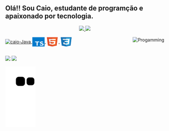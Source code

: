 ## Olá!! Sou Caio, estudante de programção e apaixonado por tecnologia.

  <div align="center">
  <a href="https://github.com/CaGuimas">
  <img height="180em" src="https://github-readme-stats.vercel.app/api?username=CaGuimas&show_icons=true&theme=tokyonight&include_all_commits=true&count_private=true"/>
  <img height="180em" src="https://github-readme-stats.vercel.app/api/top-langs/?username=CaGuimas&layout=compact&langs_count=7&theme=tokyonight"/>
  </div>
<div style="display: inline_block"><br>
  <img align="center" alt="caio-Java" height="30" width="40" src="https://img.shields.io/badge/Java-ED8B00?style=for-the-badge&logo=java&logoColor=white">
  <img align="center" alt="caio-Ts" height="30" width="40" src="https://raw.githubusercontent.com/devicons/devicon/master/icons/typescript/typescript-plain.svg" 
  <img align="center" alt="caio-React" height="30" width="40" src="https://raw.githubusercontent.com/devicons/devicon/master/icons/react/react-original.svg">
  <img align="center" alt="caio-HTML" height="30" width="40" src="https://raw.githubusercontent.com/devicons/devicon/master/icons/html5/html5-original.svg">
  <img align="center" alt="caio-CSS" height="30" width="40" src="https://raw.githubusercontent.com/devicons/devicon/master/icons/css3/css3-original.svg">
  <img align="right" alt="Progamming" height="120px"  src="https://miro.medium.com/max/960/0*olssvV2WM-4HSU2b.gif">
</div>
  
  ##
 
<div>
  <a href="https://instagram.com/guicaio021" target="_blank"><img src="https://img.shields.io/badge/Instagram-E4405F?style=for-the-badge&logo=instagram&logoColor=white"></a>
  <a href="https://wa.me/5521997166600?text=Olá!!" target="_blank"><img src="https://img.shields.io/badge/WhatsApp-25D366?style=for-the-badge&logo=whatsapp&logoColor=white"></a>
  
  ![Snake animation](https://github.com/CaGuimas/CaGuimas/blob/output/github-contribution-grid-snake.svg)
  
 </div>
    
    


